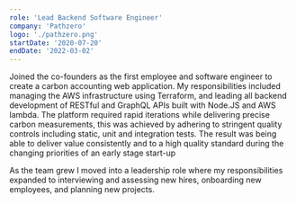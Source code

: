 ```yaml
---
role: 'Lead Backend Software Engineer'
company: 'Pathzero'
logo: './pathzero.png'
startDate: '2020-07-20'
endDate: '2022-03-02'
---
```


Joined the co-founders as the first employee and software engineer to create a carbon accounting web application. My responsibilities included managing the AWS infrastructure using Terraform, and leading all backend development of RESTful and GraphQL APIs built with Node.JS and AWS lambda. The platform required rapid iterations while delivering precise carbon measurements, this was achieved by adhering to stringent quality controls including static, unit and integration tests. The result was being able to deliver value consistently and to a high quality standard during the changing priorities of an early stage start-up

As the team grew I moved into a leadership role where my responsibilities expanded to interviewing and assessing new hires, onboarding new employees, and planning new projects.
